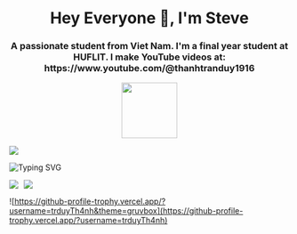 <h1 align="center">Hey Everyone 👋, I'm Steve</h1>
<h3 align="center">A passionate student from Viet Nam. I'm a final year student at HUFLIT. I make YouTube videos at: https://www.youtube.com/@thanhtranduy1916</h3>


<div id="header" align="center">
  <img src="https://media.giphy.com/media/M9gbBd9nbDrOTu1Mqx/giphy.gif" width="100"/>
</div>


![](https://komarev.com/ghpvc/?username=trduyTh4nh&color=red)

![Typing SVG](https://readme-typing-svg.herokuapp.com/?width=600&lines=Backend+Developer+🔙;Full-stack+Developer+🌝;NodeJS-Developer+☕;Front-end+ReactJS;and+you+💗)

<div style="display: flex; justify-content: space-between; align-items: center;">
  <div style="display: flex; align-items: center;">
    <img src="https://github-readme-stats.vercel.app/api?username=trduyTh4nh&show_icons=true&count_private=true" style="margin-right: 10px;">
    <img src="https://github-readme-stats.vercel.app/api/top-langs/?username=trduyTh4nh&layout=compact&langs_count=6">
  </div>
</div>



![https://github-profile-trophy.vercel.app/?username=trduyTh4nh&theme=gruvbox](https://github-profile-trophy.vercel.app/?username=trduyTh4nh)

